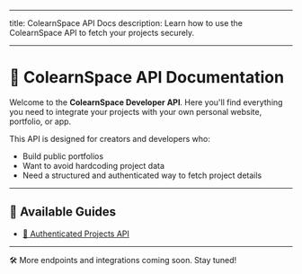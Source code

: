 <script>
    
</script>

---

title: ColearnSpace API Docs
description: Learn how to use the ColearnSpace API to fetch your projects securely.

---

# 📘 ColearnSpace API Documentation

Welcome to the **ColearnSpace Developer API**. Here you'll find everything you need to integrate your projects with your own personal website, portfolio, or app.

This API is designed for creators and developers who:

- Build public portfolios
- Want to avoid hardcoding project data
- Need a structured and authenticated way to fetch project details

---

## 📌 Available Guides

- [🔐 Authenticated Projects API](/docs/projects)

---

🛠️ More endpoints and integrations coming soon. Stay tuned!
